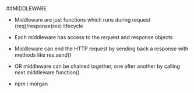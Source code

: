 ##MIDDLEWARE
- Middleware are just functions which runs during request (req)/response(res) lifecycle
- Each middleware has access to the request and response objects
- Middleware can end the HTTP request by sending back a response with methods like res.send()
- OR middleware can be chained together, one after another by calling next middleware function()

- npm i morgan